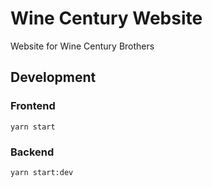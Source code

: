 # Wine Century Website

Website for Wine Century Brothers

## Development

### Frontend

```
yarn start
```

### Backend

```
yarn start:dev
```
